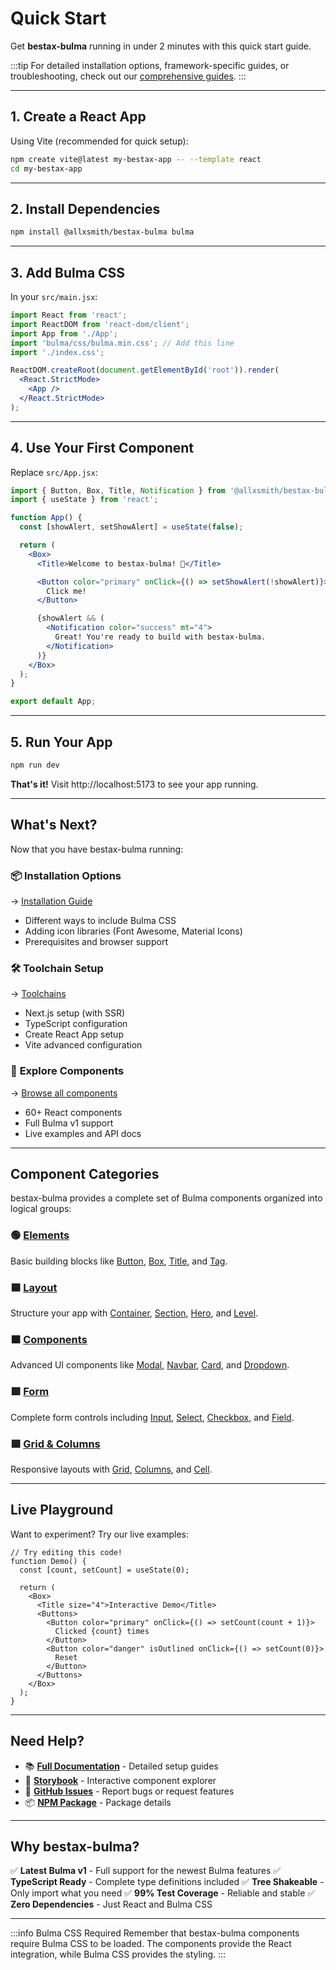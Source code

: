 # Quick Start

Get **bestax-bulma** running in under 2 minutes with this quick start guide.

:::tip
For detailed installation options, framework-specific guides, or troubleshooting, check out our [comprehensive guides](/docs/guides/getting-started/installation).
:::

---

## 1. Create a React App

Using Vite (recommended for quick setup):

```bash
npm create vite@latest my-bestax-app -- --template react
cd my-bestax-app
```

---

## 2. Install Dependencies

```bash
npm install @allxsmith/bestax-bulma bulma
```

---

## 3. Add Bulma CSS

In your `src/main.jsx`:

```jsx
import React from 'react';
import ReactDOM from 'react-dom/client';
import App from './App';
import 'bulma/css/bulma.min.css'; // Add this line
import './index.css';

ReactDOM.createRoot(document.getElementById('root')).render(
  <React.StrictMode>
    <App />
  </React.StrictMode>
);
```

---

## 4. Use Your First Component

Replace `src/App.jsx`:

```jsx
import { Button, Box, Title, Notification } from '@allxsmith/bestax-bulma';
import { useState } from 'react';

function App() {
  const [showAlert, setShowAlert] = useState(false);

  return (
    <Box>
      <Title>Welcome to bestax-bulma! 🎉</Title>

      <Button color="primary" onClick={() => setShowAlert(!showAlert)}>
        Click me!
      </Button>

      {showAlert && (
        <Notification color="success" mt="4">
          Great! You're ready to build with bestax-bulma.
        </Notification>
      )}
    </Box>
  );
}

export default App;
```

---

## 5. Run Your App

```bash
npm run dev
```

**That's it!** Visit http://localhost:5173 to see your app running.

---

## What's Next?

Now that you have bestax-bulma running:

### 📦 **Installation Options**

→ [Installation Guide](/docs/guides/getting-started/installation)

- Different ways to include Bulma CSS
- Adding icon libraries (Font Awesome, Material Icons)
- Prerequisites and browser support

### 🛠️ **Toolchain Setup**

→ [Toolchains](/docs/guides/getting-started/react-setups)

- Next.js setup (with SSR)
- TypeScript configuration
- Create React App setup
- Vite advanced configuration

### 🎨 **Explore Components**

→ [Browse all components](/docs/category/elements)

- 60+ React components
- Full Bulma v1 support
- Live examples and API docs

---

## Component Categories

bestax-bulma provides a complete set of Bulma components organized into logical groups:

### 🟢 [Elements](/docs/category/elements)

Basic building blocks like [Button](/docs/api/elements/button), [Box](/docs/api/elements/box), [Title](/docs/api/elements/title), and [Tag](/docs/api/elements/tag).

### 🟦 [Layout](/docs/category/layout)

Structure your app with [Container](/docs/api/layout/container), [Section](/docs/api/layout/section), [Hero](/docs/api/layout/hero), and [Level](/docs/api/layout/level).

### 🟧 [Components](/docs/category/components)

Advanced UI components like [Modal](/docs/api/components/modal), [Navbar](/docs/api/components/navbar), [Card](/docs/api/components/card), and [Dropdown](/docs/api/components/dropdown).

### 🟪 [Form](/docs/category/form)

Complete form controls including [Input](/docs/api/form/input), [Select](/docs/api/form/select), [Checkbox](/docs/api/form/checkbox), and [Field](/docs/api/form/field).

### 🟩 [Grid & Columns](/docs/category/grid)

Responsive layouts with [Grid](/docs/api/grid), [Columns](/docs/api/columns), and [Cell](/docs/api/grid/cell).

---

## Live Playground

Want to experiment? Try our live examples:

```tsx live
// Try editing this code!
function Demo() {
  const [count, setCount] = useState(0);

  return (
    <Box>
      <Title size="4">Interactive Demo</Title>
      <Buttons>
        <Button color="primary" onClick={() => setCount(count + 1)}>
          Clicked {count} times
        </Button>
        <Button color="danger" isOutlined onClick={() => setCount(0)}>
          Reset
        </Button>
      </Buttons>
    </Box>
  );
}
```

---

## Need Help?

- 📚 **[Full Documentation](/docs/guides/getting-started/installation)** - Detailed setup guides
- 🎨 **[Storybook](https://bestax.io/storybook)** - Interactive component explorer
- 💬 **[GitHub Issues](https://github.com/allxsmith/bestax/issues)** - Report bugs or request features
- 📦 **[NPM Package](https://www.npmjs.com/package/@allxsmith/bestax-bulma)** - Package details

---

## Why bestax-bulma?

✅ **Latest Bulma v1** - Full support for the newest Bulma features
✅ **TypeScript Ready** - Complete type definitions included
✅ **Tree Shakeable** - Only import what you need
✅ **99% Test Coverage** - Reliable and stable
✅ **Zero Dependencies** - Just React and Bulma CSS

---

:::info Bulma CSS Required
Remember that bestax-bulma components require Bulma CSS to be loaded. The components provide the React integration, while Bulma CSS provides the styling.
:::
